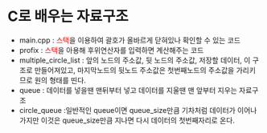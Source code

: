 # C로 배우는 자료구조 
- main.cpp : <span style="color:red">스택</span>을 이용하여 괄호가 올바르게 닫혀있나 확인할 수 있는 코드
- profix : <span style="color:red">스택</span>을 아용해 후위연산자를 입력하면 계산해주는 코드
- multiple_circle_list : 앞의 노드의 주소값, 뒷 노드의 주소값, 저장할 데이터, 이 구조로 만들어져있고, 마지막노드의 뒷노드 주소값은 첫번째노드의 주소값을 가리키므로 원의 형태를 띤다.
- queue : 데이터를 넣을땐 맨뒤부터 넣고 데이터를 지울땐 맨 앞부터 지우는 자료구조
- circle_queue :일반적인 queue이면 queue_size만큼 기차처럼 데이터가 이어나가지만 이것은 queue_size만큼 지나면 다시 데이터의 첫번째자리로 온다.
